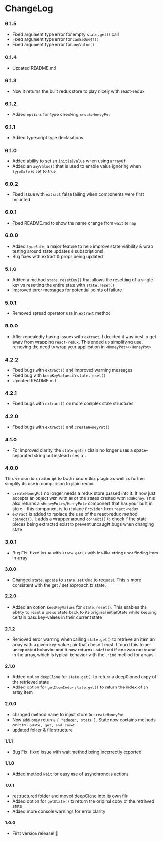 
# ChangeLog

### **6.1.5**
- Fixed argument type error for empty `state.get()` call
- Fixed argument type error for `canBeOneOf()`
- Fixed argument type error for `anyValue()`

### **6.1.4**
- Updated README.md

### **6.1.3**
- Now it returns the built redux store to play nicely with react-redux

### **6.1.2**
- Added `options` for type checking `createHoneyPot`

### **6.1.1**
- Added typescript type declarations

### **6.1.0**
- Added ability to set an `initialValue` when using `arrayOf`
- Added an `anyValue()` that is used to enable value ignoring when `typeSafe` is set to true

### **6.0.2**
- Fixed issue with `extract` false failing when components were first mounted

### **6.0.1**
- Fixed README.md to show the name change from `wait` to `nap`

### **6.0.0**
- Added `typeSafe`, a major feature to help improve state visibility & wrap testing around state updates & subscriptions!
- Bug fixes with extract & props being updated 

### **5.1.0**
- Added a method ```state.resetKey()``` that allows the resetting of a single key vs resetting the entire state with ```state.reset()```
- Improved error messages for potential points of failure

### **5.0.1**
- Removed spread operator use in ```extract``` method

### **5.0.0**

- After repeatedly having issues with ```extract```, I decided it was best to get away from wrapping ```react-redux```. This ended up simplifying use, removing the need to wrap your application in ```<HoneyPot></HoneyPot>```

### **4.2.2**

- Fixed bugs with ```extract()``` and improved warning messages
- Fixed bug with ```keepKeyValues``` in ```state.reset()```
- Updated README.md

### **4.2.1**

- Fixed bugs with ```extract()``` on more complex state structures

### **4.2.0**

- Fixed bugs with ```extract()``` and ```createHoneyPot()```

### **4.1.0**

- For improved clarity, the ```state.get()``` chain no longer uses a space-separated string but instead uses a ```.```

### **4.0.0**
This version is an attempt to both mature this plugin as well as further simplify its use in comparison to plain redux.

- ```createHoneyPot``` no longer needs a redux store passed into it. It now just accepts an object with with all of the states created with  ```addHoney```. This also returns a ```<HoneyPot></HoneyPot>``` component that has your built in store - this component is to replace ```Provider``` from ```react-redux```
- ```extract``` is added to replace the use of the react-redux method ```connect()```. It adds a wrapper around ```connect()``` to check if the state pieces being extracted exist to prevent uncaught bugs when changing state

### **3.0.1**
- Bug Fix: fixed issue with `state.get()` with int-like strings not finding item in array

#### **3.0.0**
- Changed ```state.update``` to ```state.set``` due to request. This is more consistent with the get / set approach to state.

#### **2.2.0**
- Added an option ```keepKeyValues``` for ```state.reset()```. This enables the ability to reset a piece state back to its original initialState while keeping certain pass key-values in their current state

#### **2.1.2**
- Removed error warning when calling ```state.get()``` to retrieve an item an array with a given key-value pair that doesn't exist. I found this to be unexpected behavior and it now returns ```undefined``` if one was not found in the array, which is typical behavior with the ```.find``` method for arrays

#### **2.1.0**
- Added option ```deepClone``` for ```state.get()``` to return a deepCloned copy of the retrieved state
- Added option for ```getItemIndex``` ```state.get()``` to return the index of an array item

#### **2.0.0**
- changed method name to inject store to ```createHoneyPot```
- Now ```addHoney``` returns ```{ reducer, state }```. State now contains methods on it to ```update, get, and reset```
- updated folder & file structure

#### **1.1.1**
- Bug Fix: fixed issue with wait method being incorrectly exported

#### **1.1.0**
- Added method ```wait``` for easy use of asynchronous actions 

#### **1.0.1**
- restructured folder and moved deepClone into its own file
- Added option for ```getState()``` to return the original copy of the retrieved state
- Added more console warnings for error clarity

#### **1.0.0**

- First version release! 🎉
